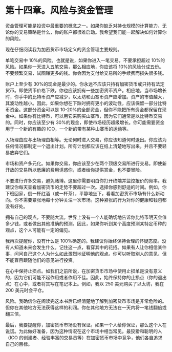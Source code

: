 # 第十四章。风险与资金管理

资金管理可能是投资中最重要的概念之一。如果你缺乏对持仓规模的计算能力，无论你的交易策略是什么，你的账户都很难启动。我希望我们能一起解决如何计算你的风险。

现在仔细阅读我为加密货币市场定义的资金管理主要规则。

单笔交易中 10%的风险。也就是说，如果你进入一笔交易，不要承担超过 10%的风险。如果你一天进入五笔交易，那么相应地，你应该将 10%的风险分成五份。不要频繁交易，试图赚更多的钱。你会因为支付给交易所的手续费而损失很多钱。

账户上至少有 30%的现金是最少的。你永远不应该只持有加密货币或只持有法定货币。即使货币价格下跌，你也应该拥有一些加密货币资产。相应地，当市场增长时，你手中的比特币资产应减少，以太坊和山寨币资产应增加。资产的市值越大，其波动性越小。因此，如果你想在下跌时拥有更小的波动性，应该保留一部分比特币资金。这部分资金可以是 10-20%的全部资金，但你不能把所有资金都保留在现金中。如果你有比特币，可以用它来购买山寨币，因为它们通常是以比特币交易的。同时，你应该至少有 30%的现金，即使市场经历超级增长。你可能需要资金用于一个新的有趣的 ICO，一个新的带有某种山寨币的运动等。

入场理由应与出场理由相等。无论何时进入交易，你应该知道何时退出。你应该为任何情况都制定一个退出计划。所有计划都应该在纸上清楚地写出来，并且不要轻易放弃它们。

市场和资产多元化。如果你交易，你应该至少在两个顶级交易所进行交易。即使新开放的交易所以低廉的费用诱惑你，或者给你提供赏金，也不要冒险。

不要进行许多交易，避免赌博。这里你需要明白你打开终端并监控报价的频率。我建议你每天查看加密货币的走势不要超过一次。选择你感到舒适的时间。例如，你下班回家，倒一杯红酒（或一杯茶），平静地坐下，看看加密货币市场有什么新动向。你不需要紧张地每十分钟关注一次市场。这种紧张的行为对你的健康和钱包都没有好处。

拥有自己的观点，不要随大流。世界上没有一个人能确切地告诉你比特币明天会值多少钱，或者做出其他准确的预测。因此，如果你听到某个高度预测某特定币种的观点，这个人可能有一定的偏见。

我再次提醒你，没有什么是 100%确定的。我建议你始终保持合理的怀疑态度。没有人知道未来会发生什么。记住这一点，看穿其中的花招。如果有人让你相信某件事，问问自己这个人为什么如此激烈地证明他的观点。你可以听取别人的意见，但不能盲目跟随他们的意见进行投资。

在心中保持止损点。如我们之前所说，在加密货币市场中使用止损单是没有意义的，因为它们可能不起作用或者作用不佳。因此，始终保持你的止损点（你的退出点）在心中，或者将其写在笔记本上。例如，我以 250 美元购买了以太坊，我在 200 美元时会平仓。

风险。我确信你在阅读完这本书后已经清楚地了解到加密货币市场是非常危险的。但你在其他地方无法获得这样的利润。你在其他地方无法在一天内将一笔钱翻倍或翻三倍。

最后，我要提醒你，加密货币市场没有保证。如果一个人给你保证，那么这个人在说谎。为此做好准备，因为这种情况在这个市场中相当常见。最狡猾和聪明的人（ICO 的创建者、经验丰富的交易员等）在加密货币市场中竞争，他们各自追求自己的目标。
